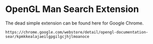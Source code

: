 OpenGL Man Search Extension
===========================

The dead simple extension can be found here for Google Chrome.
```
https://chrome.google.com/webstore/detail/opengl-documentation-sear/kpmkkealajaeilgpgilgcjhjlmoanoce
```